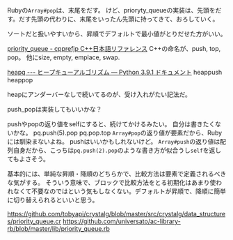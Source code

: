Rubyの`Array#pop`は、末尾をだす。
けど、prioryty_queueの実装は、先頭をだす。だす先頭の代わりに、末尾をいったん先頭に持ってきて、おろしていく。

ソートだと扱いやすいから、昇順でデフォルトで最小値がとりだせた方がいい。

[priority\_queue \- cpprefjp C\+\+日本語リファレンス](https://cpprefjp.github.io/reference/queue/priority_queue.html)
C++の命名が、push, top, pop。
他にsize, empty, emplace, swap.

[heapq \-\-\- ヒープキューアルゴリズム — Python 3\.9\.1 ドキュメント](https://docs.python.org/ja/3/library/heapq.html)
heappush
heappop

heapにアンダーバーなしで続いてるのが、受け入れがたい記法だ。

push_popは実装してもいいかな？

pushやpopの返り値をselfにすると、続けてかけるみたい。
自分は書きたくないかな。
pq.push(5).pop
pq.pop.top
`Array#pop`の返り値が要素だから、Rubyには馴染まないよね。
pushはいいかもしれないけど。
`Array#push`の返り値は配列自身だから、こっちは`pq.push(2).pop`のような書き方が似合うし`self`を返してもよさそう。

基本的には、単純な昇順・降順のどちらかで、比較方法は要素で定義されるべきな気がする。
そういう意味で、ブロックで比較方法をとる初期化はあまり使われなくて不要なのではという気もしなくない。デフォルトが昇順で、降順に簡単に切り替えられるといいと思う。

https://github.com/tobyapi/crystalg/blob/master/src/crystalg/data_structures/priority_queue.cr
https://github.com/universato/ac-library-rb/blob/master/lib/priority_queue.rb
